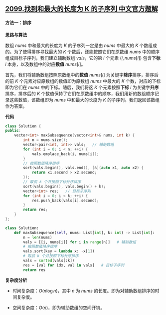 ## [2099.找到和最大的长度为 K 的子序列 中文官方题解](https://leetcode.cn/problems/find-subsequence-of-length-k-with-the-largest-sum/solutions/100000/zhao-dao-he-zui-da-de-chang-du-wei-k-de-01ike)

#### 方法一：排序

**思路与算法**

数组 $\textit{nums}$ 中和最大的长度为 $K$ 的子序列一定是由 $\textit{nums}$ 中最大的 $K$ 个数组成的。为了使得排序寻找最大的 $K$ 个数后，还能按照它们在原数组  $\textit{nums}$ 中的顺序组成目标子序列，我们建立辅助数组 $\textit{vals}$，它的第 $i$ 个元素 $(i, \textit{nums}[i])$ 包含**下标** $i$ 本身，以及数组中的对应**数值** $\textit{nums}[i]$。

首先，我们将辅助数组按照原数组中的**数值** $\textit{nums}[i]$ 为关键字**降序**排序，排序后的前 $K$ 个元素对应原数组的数值即为原数组 $\textit{nums}$ 中最大的 $K$ 个数，对应的下标即为它们在 $\textit{nums}$ 中的下标。随后，我们将这 $K$ 个元素按照**下标** $i$ 为关键字**升序**排序，排序后的 $K$ 个数值保持了它们在原数组中的顺序，我们用新的数组顺序记录这些数值，该数组即为 $\textit{nums}$ 中和最大的长度为 $K$ 的子序列。我们返回该数组作为答案。


**代码**

```C++ [sol1-C++]
class Solution {
public:
    vector<int> maxSubsequence(vector<int>& nums, int k) {
        int n = nums.size();
        vector<pair<int, int>> vals;   // 辅助数组
        for (int i = 0; i < n; ++i) {
            vals.emplace_back(i, nums[i]);
        }
        // 按照数值降序排序
        sort(vals.begin(), vals.end(), [&](auto x1, auto x2) {
            return x1.second > x2.second;
        });
        // 取前 k 个并按照下标升序排序
        sort(vals.begin(), vals.begin() + k);
        vector<int> res;   // 目标子序列
        for (int i = 0; i < k; ++i) {
            res.push_back(vals[i].second);
        }
        return res;
    }
};
```


```Python [sol1-Python3]
class Solution:
    def maxSubsequence(self, nums: List[int], k: int) -> List[int]:
        n = len(nums)
        vals = [[i, nums[i]] for i in range(n)]   # 辅助数组
        # 按照数值降序排序
        vals.sort(key = lambda x: -x[1])
        # 取前 k 个并按照下标升序排序
        vals = sorted(vals[:k])
        res = [val for idx, val in vals]   # 目标子序列
        return res
```


**复杂度分析**

- 时间复杂度：$O(n \log n)$，其中 $n$ 为 $\textit{nums}$ 的长度。即为对辅助数组排序的时间复杂度。

- 空间复杂度：$O(n)$，即为辅助数组的空间开销。